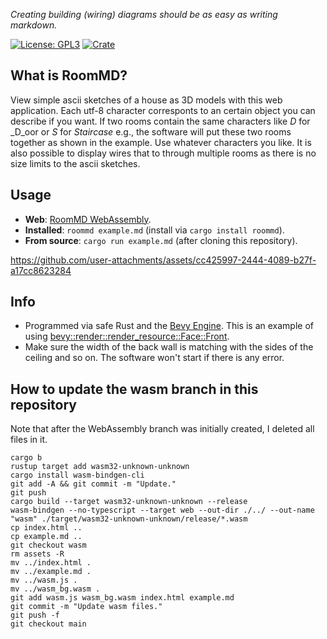 _Creating building (wiring) diagrams should be as easy as writing markdown._

[![License: GPL3](https://img.shields.io/badge/License-GNU%20GPL-blue)](https://opensource.org/license/gpl-3-0)
[![Crate](https://img.shields.io/crates/v/roommd.svg)](https://crates.io/crates/roommd)

## What is RoomMD?

View simple ascii sketches of a house as 3D models with this web application. Each utf-8 character corresponts to an certain object you can describe if you want. If two rooms contain the same characters like _D_ for _D_oor or _S_ for _Staircase_ e.g., the software will put these two rooms together as shown in the example. Use whatever characters you like. It is also possible to display wires that to through multiple rooms as there is no size limits to the ascii sketches.

## Usage

- **Web**: [RoomMD WebAssembly](https://772.github.io/roommd/).
- **Installed**: `roommd example.md` (install via ```cargo install roommd```).
- **From source**: ```cargo run example.md``` (after cloning this repository).

https://github.com/user-attachments/assets/cc425997-2444-4089-b27f-a17cc8623284

## Info

- Programmed via safe Rust and the [Bevy Engine](https://bevyengine.org/). This is an example of using [bevy::render::render_resource::Face::Front](https://docs.rs/bevy/latest/bevy/render/render_resource/enum.Face.html).
- Make sure the width of the back wall is matching with the sides of the ceiling and so on. The software won't start if there is any error.

## How to update the wasm branch in this repository

Note that after the WebAssembly branch was initially created, I deleted all files in it.

```
cargo b
rustup target add wasm32-unknown-unknown
cargo install wasm-bindgen-cli
git add -A && git commit -m "Update."
git push
cargo build --target wasm32-unknown-unknown --release
wasm-bindgen --no-typescript --target web --out-dir ./../ --out-name "wasm" ./target/wasm32-unknown-unknown/release/*.wasm
cp index.html ..
cp example.md ..
git checkout wasm
rm assets -R
mv ../index.html .
mv ../example.md .
mv ../wasm.js .
mv ../wasm_bg.wasm .
git add wasm.js wasm_bg.wasm index.html example.md
git commit -m "Update wasm files."
git push -f
git checkout main
```

